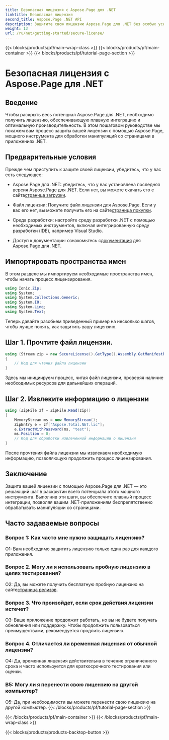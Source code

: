 ```yaml
---
title: Безопасная лицензия с Aspose.Page для .NET
linktitle: Безопасная лицензия
second_title: Aspose.Page .NET API
description: Защитите свою лицензию Aspose.Page для .NET без особых усилий с помощью нашего пошагового руководства. Раскройте весь потенциал беспрепятственного манипулирования страницами в ваших .NET-приложениях.
weight: 13
url: /ru/net/getting-started/secure-license/
---
```


{{< blocks/products/pf/main-wrap-class >}}
{{< blocks/products/pf/main-container >}}
{{< blocks/products/pf/tutorial-page-section >}}

# Безопасная лицензия с Aspose.Page для .NET

## Введение

Чтобы раскрыть весь потенциал Aspose.Page для .NET, необходимо получить лицензию, обеспечивающую плавную интеграцию и оптимальную производительность. В этом пошаговом руководстве мы покажем вам процесс защиты вашей лицензии с помощью Aspose.Page, мощного инструмента для обработки манипуляций со страницами в приложениях .NET.

## Предварительные условия

Прежде чем приступить к защите своей лицензии, убедитесь, что у вас есть следующее:

-  Aspose.Page для .NET: убедитесь, что у вас установлена последняя версия Aspose.Page для .NET. Если нет, вы можете скачать его с сайта[страница загрузки](https://releases.aspose.com/page/net/).

-  Файл лицензии: Получите файл лицензии для Aspose.Page. Если у вас его нет, вы можете получить его на сайте[страница покупки](https://purchase.aspose.com/buy).

- Среда разработки: настройте среду разработки .NET с помощью необходимых инструментов, включая интегрированную среду разработки (IDE), например Visual Studio.

-  Доступ к документации: ознакомьтесь с[документация](https://reference.aspose.com/page/net/) для Aspose.Page для .NET.

## Импортировать пространства имен

В этом разделе мы импортируем необходимые пространства имен, чтобы начать процесс лицензирования.


```csharp
using Ionic.Zip;
using System;
using System.Collections.Generic;
using System.IO;
using System.Linq;
using System.Text;
```

Теперь давайте разобьем приведенный пример на несколько шагов, чтобы лучше понять, как защитить вашу лицензию.

## Шаг 1. Прочтите файл лицензии.

```csharp
using (Stream zip = new SecureLicense().GetType().Assembly.GetManifestResourceStream("Aspose.Total.NET.lic.zip"))
{
    // Код для чтения файла лицензии
}
```

Здесь мы инициируем процесс, читая файл лицензии, проверяя наличие необходимых ресурсов для дальнейших операций.

## Шаг 2. Извлеките информацию о лицензии

```csharp
using (ZipFile zf = ZipFile.Read(zip))
{
    MemoryStream ms = new MemoryStream();
    ZipEntry e = zf["Aspose.Total.NET.lic"];
    e.ExtractWithPassword(ms, "test");
    ms.Position = 0;
    // Код для обработки извлеченной информации о лицензии
}
```

После прочтения файла лицензии мы извлекаем необходимую информацию, позволяющую продолжить процесс лицензирования.

## Заключение

Защита вашей лицензии с помощью Aspose.Page для .NET — это решающий шаг в раскрытии всего потенциала этого мощного инструмента. Выполнив эти шаги, вы обеспечите плавный процесс интеграции, позволяя вашим .NET-приложениям беспрепятственно обрабатывать манипуляции со страницами.

## Часто задаваемые вопросы

### Вопрос 1: Как часто мне нужно защищать лицензию?

О1: Вам необходимо защитить лицензию только один раз для каждого приложения.

### Вопрос 2. Могу ли я использовать пробную лицензию в целях тестирования?

 О2: Да, вы можете получить бесплатную пробную лицензию на сайте[страница релизов](https://releases.aspose.com/).

### Вопрос 3. Что произойдет, если срок действия лицензии истечет?

О3: Ваше приложение продолжит работать, но вы не будете получать обновления или поддержку. Чтобы продолжить пользоваться преимуществами, рекомендуется продлить лицензию.

### Вопрос 4. Отличается ли временная лицензия от обычной лицензии?

О4: Да, временная лицензия действительна в течение ограниченного срока и часто используется для краткосрочного тестирования или оценки.

### В5: Могу ли я перенести свою лицензию на другой компьютер?

О5: Да, при необходимости вы можете перенести свою лицензию на другой компьютер.
{{< /blocks/products/pf/tutorial-page-section >}}

{{< /blocks/products/pf/main-container >}}
{{< /blocks/products/pf/main-wrap-class >}}

{{< blocks/products/products-backtop-button >}}
